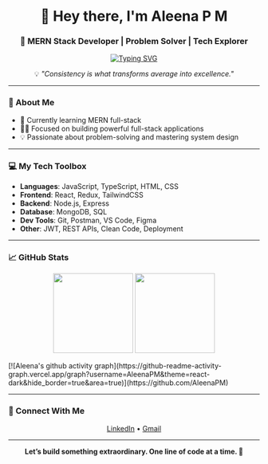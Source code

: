 <div align="center">

# 👋 Hey there, I'm Aleena P M  
### 🚀 MERN Stack Developer | Problem Solver | Tech Explorer

[![Typing SVG](https://readme-typing-svg.herokuapp.com?font=Fira+Code&size=24&pause=1000&color=4A90E2&width=600&center=true&vCenter=true&lines=Turning+Ideas+into+Interactive+Web+Apps;MERN+Stack+Enthusiast+💻;Learning+Relentlessly+🚀;On+a+Mission+to+Crack+10+LPA+Roles+🎯)](https://git.io/typing-svg)

💡 *"Consistency is what transforms average into excellence."*

</div>

---

### 🧠 About Me

- 🔭 Currently learning MERN full-stack
- 🧑‍💻 Focused on building powerful full-stack applications
- 💡 Passionate about problem-solving and mastering system design

---

### 💻 My Tech Toolbox

- **Languages**: JavaScript, TypeScript, HTML, CSS
- **Frontend**: React, Redux, TailwindCSS
- **Backend**: Node.js, Express
- **Database**: MongoDB, SQL
- **Dev Tools**: Git, Postman, VS Code, Figma
- **Other**: JWT, REST APIs, Clean Code, Deployment 

---

### 📈 GitHub Stats

<p align="center">
  <img src="https://github-readme-stats.vercel.app/api?username=aleenapm&show_icons=true&theme=radical" height="160px"/>
  <img src="https://github-readme-stats.vercel.app/api/top-langs/?username=aleenapm&layout=compact&theme=radical" height="160px"/>
  
</p>
[![Aleena's github activity graph](https://github-readme-activity-graph.vercel.app/graph?username=AleenaPM&theme=react-dark&hide_border=true&area=true)](https://github.com/AleenaPM)

---

### 🔗 Connect With Me

<p align="center">
  <a href="https://www.linkedin.com/in/aleenapm" target="_blank">LinkedIn</a> • 
  <a href="mailto:aleenaallu2003@gmail.com">Gmail</a>
</p>

---

<p align="center">
  <strong>Let’s build something extraordinary. One line of code at a time. 🚀</strong>
</p>
